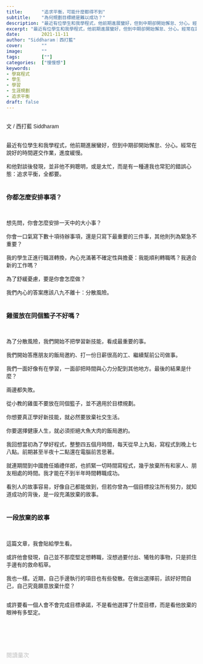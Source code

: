 ```yaml
---
title:       "追求平衡，可能什麼都得不到"
subtitle:    "為何規劃目標總是難以成功？"
description: "最近有位學生和我學程式，他前期進展蠻好，但到中期卻開始懈怠、分心。經常在說好的時間遲交作業，進度緩慢。和他對談後發現，並非他不夠聰明，或是太忙，而是有一種連我也常犯的錯誤心態..."
excerpt: "最近有位學生和我學程式，他前期進展蠻好，但到中期卻開始懈怠、分心。經常在說好的時間遲交作業，進度緩慢。和他對談後發現，並非他不夠聰明，或是太忙，而是有一種連我也常犯的錯誤心態..."
date:        2021-11-11
author: "Siddharam｜西打藍"
cover:       ""
image:       ""
tags:        [""]
categories:  ["慢慢想"]
keywords:
- 學寫程式
- 學生
- 學習
- 生涯規劃
- 追求平衡
draft: false
---
```


<article style="font-family: 'Noto Sans TC', '微軟正黑體', sans-serif; font-weight: 300;">

<br>文 / 西打藍 Siddharam<br><br>

最近有位學生和我學程式，他前期進展蠻好，但到中期卻開始懈怠、分心。經常在說好的時間遲交作業，進度緩慢。<br><br>
和他對談後發現，並非他不夠聰明，或是太忙，而是有一種連我也常犯的錯誤心態：追求平衡，全都要。<br><br>


<h3 class="article-h1-color">你都怎麼安排事項？</h3><br>

想先問，你會怎麼安排一天中的大小事？<br><br>
你會一口氣寫下數十項待辦事項，還是只寫下最重要的三件事，其他則列為緊急不重要？<br><br>
我的學生正進行職涯轉換，內心充滿著不確定性與擔憂：我能順利轉職嗎？我適合新的工作嗎？<br><br>
為了舒緩憂慮，要是你會怎麼做？<br><br>
我們內心的答案應該八九不離十：分散風險。<br><br>

<h3 class="article-h1-color">雞蛋放在同個籃子不好嗎？</h3><br>

為了分散風險，我們開始不把學習新技能，看成最重要的事。<br><br>
我們開始答應朋友的飯局邀約、打一份日薪很高的工、繼續幫前公司做事。<br><br>
我們一面好像有在學習，一面卻把時間與心力分配到其他地方。最後的結果是什麼？<br><br>
兩邊都失敗。<br><br>
從小教的雞蛋不要放在同個籃子，並不適用於目標規劃。<br><br>
你想要真正學好新技能，就必然要放棄社交生活。<br><br>
你要選擇健康人生，就必須拒絕大魚大肉的飯局邀約。<br><br>
我回想當初為了學好程式，整整四五個月時間，每天從早上九點，寫程式到晚上七八點。前期甚至半夜十二點還在電腦前苦思著。<br><br>
就連期間到中國擔任婚禮伴郎，也抓緊一切時間寫程式，幾乎放棄所有和家人、朋友相處的時間。我才能在不到半年時間轉職成功。<br><br>
看別人的故事容易，好像自己都能做到，但若你曾為一個目標投注所有努力，就知道成功的背後，是一段充滿放棄的故事。<br><br>

<h3 class="article-h1-color">一段放棄的故事</h3><br>

這篇文章，我會貼給學生看。<br><br>
或許他會發現，自己並不那麼堅定想轉職，沒想過要付出、犧牲的事物，只是抓住手邊有的救命稻草。<br><br>
我也一樣。近期，自己手邊執行的項目也有些發散。在做出選擇前，該好好問自己，自己究竟願意放棄什麼？<br><br>

或許要看一個人會不會完成目標承諾，不是看他選擇了什麼目標，而是看他放棄的眼神有多堅定。<br><br>


<br><br><br>

</article>

<div style="color: #bfbfbf; font-size: 15px;" id="busuanzi_container_page_pv">
  閱讀量<span id="busuanzi_value_page_pv"></span>次
</div>

<script src="../../js/post.js"></script>




